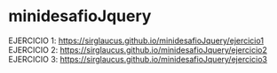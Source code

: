 # minidesafioJquery

EJERCICIO 1: https://sirglaucus.github.io/minidesafioJquery/ejercicio1
EJERCICIO 2: https://sirglaucus.github.io/minidesafioJquery/ejercicio2
EJERCICIO 3: https://sirglaucus.github.io/minidesafioJquery/ejercicio3
